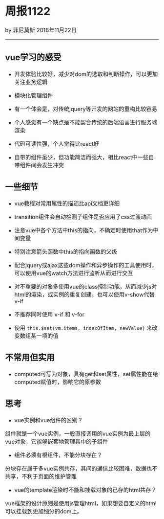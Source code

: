 <font size = "4">

# 周报1122 

by 菲尼莫斯 2018年11月22日

---

## vue学习的感受

* 开发体验比较好，减少对dom的选取和判断操作，可以更加关注业务逻辑

* 模块化管理组件

* 有一个体会是，对传统jquery等开发的网站的重构比较容易

* 个人感觉有一个缺点是不能契合传统的后端语言进行服务端渲染

* 代码可读性强，个人觉得比react好

* 自带的组件虽少，但功能简洁而强大，相比react中一些自带组件间会发生冲突

## 一些细节

* vue教程对常用属性的描述比api文档更详细

* transition组件会自动检测子组件是否应用了css过渡动画

* 注意vue中各个方法中this的指向，不确定时使用that作为中间变量

* 特别注意箭头函数中this的指向函数的父级

* 配合jquery或ajax这些dom操作和异步操作的工具使用时，可以使用vue的watch方法进行监听从而进行交互

* 对不重要的对象多使用vue的class控制功能，从而减少js对html的渲染，或实例的重复创建，也可以使用v-show代替v-if

* 不推荐同时使用 v-if 和 v-for

* 使用 `this.$set(vm.items, indexOfItem, newValue)` 来改变数组某一项的值

## 不常用但实用

* computed可写为对象，具有get和set属性，set属性能在给computed赋值时，影响它的原参数

## 思考

* vue实例和vue组件的区别？

组件就是一个vue实例，一般直接调用的vue实例为最上层的vue对象，它能够嵌套地管理其中的子组件

* 组件必须有根组件，不能分块存在？

分块存在属于多vue实例共存，其间的通信比较困难，数据也不共享，不利于页面的维护管理

* vue的template渲染时不能和挂载对象的已存的html共存？

vue框架的设计原则是使用js管理html，如果想要自定义的html可以挂载到更加细分的dom上。


</font>
